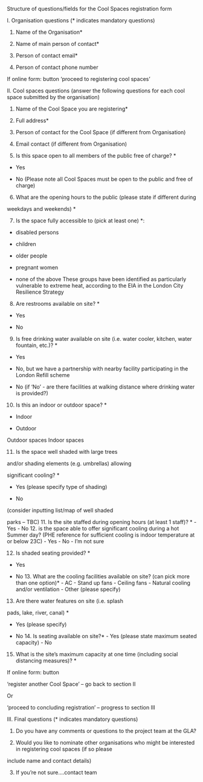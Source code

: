 Structure of questions/fields for the Cool Spaces registration form

I. Organisation questions (\* indicates mandatory questions)

1. Name of the Organisation\*

2. Name of main person of contact\*

3. Person of contact email\*

4. Person of contact phone number

If online form: button ‘proceed to registering cool spaces’

II. Cool spaces questions (answer the following questions for each cool space submitted by the organisation)

1. Name of the Cool Space you are registering\*

2. Full address\*

3. Person of contact for the Cool Space (if different from Organisation)

4. Email contact (if different from Organisation)

5. Is this space open to all members of the public free of charge? \*

- Yes

- No (Please note all Cool Spaces must be open to the public and free of charge)

6. What are the opening hours to the public (please state if different during

weekdays and weekends) \*

7. Is the space fully accessible to (pick at least one) \*:

- disabled persons

- children

- older people

- pregnant women

- none of the above These groups have been identified as particularly vulnerable to extreme heat, according to the EIA in the London City Resilience Strategy

8. Are restrooms available on site? \*

- Yes

- No

9. Is free drinking water available on site (i.e. water cooler, kitchen, water fountain, etc.)? \*

- Yes

- No, but we have a partnership with nearby facility participating in the London Refill scheme

- No (if ‘No’ - are there facilities at walking distance where drinking water is provided?)

10. Is this an indoor or outdoor space? \*

- Indoor

- Outdoor

Outdoor spaces Indoor spaces

11. Is the space well shaded with large trees

and/or shading elements (e.g. umbrellas) allowing

significant cooling? \*

- Yes (please specify type of shading)

- No

(consider inputting list/map of well shaded

parks – TBC) 11. Is the site staffed during opening hours (at least 1 staff)? \* - Yes - No 12. is the space able to offer significant cooling during a hot Summer day? (PHE reference for sufficient cooling is indoor temperature at or below 23C) - Yes - No - I’m not sure

12. Is shaded seating provided? \*

- Yes

- No 13. What are the cooling facilities available on site? (can pick more than one option)\* - AC - Stand up fans - Ceiling fans - Natural cooling and/or ventilation - Other (please specify)

13. Are there water features on site (i.e. splash

pads, lake, river, canal) \*

- Yes (please specify)

- No 14. Is seating available on site?\* - Yes (please state maximum seated capacity) - No

15. What is the site’s maximum capacity at one time (including social distancing measures)? \*

If online form: button

‘register another Cool Space’ – go back to section II

Or

‘proceed to concluding registration’ – progress to section III

III. Final questions (\* indicates mandatory questions)

1. Do you have any comments or questions to the project team at the GLA?

2. Would you like to nominate other organisations who might be interested in registering cool spaces (if so please

include name and contact details)

3. If you’re not sure….contact team
